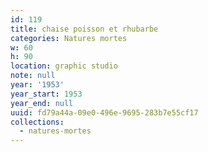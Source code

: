```yaml
---
id: 119
title: chaise poisson et rhubarbe
categories: Natures mortes
w: 60
h: 90
location: graphic studio
note: null
year: '1953'
year_start: 1953
year_end: null
uuid: fd79a44a-09e0-496e-9695-283b7e55cf17
collections:
  - natures-mortes
---
```


